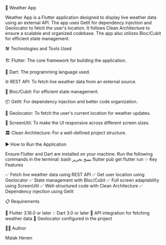 🚀 Weather App

Weather App is a Flutter application designed to display live weather data using an external API. The app uses GetIt for dependency injection and Geolocator to fetch the user's location. It follows Clean Architecture to ensure a scalable and organized codebase. The app also utilizes Bloc/Cubit for efficient state management.

🛠️ Technologies and Tools Used

🏗 Flutter: The core framework for building the application.

📝 Dart: The programming language used.

🌐 REST API: To fetch live weather data from an external source.

🔄 Bloc/Cubit: For efficient state management.

📦 GetIt: For dependency injection and better code organization.

📍 Geolocator: To fetch the user's current location for weather updates.

📱 ScreenUtil: To make the UI responsive across different screen sizes.

🏛 Clean Architecture: For a well-defined project structure.

▶️ How to Run the Application

Ensure Flutter and Dart are installed on your machine.
Run the following commands in the terminal:
bash
نسخ
تحرير
flutter pub get
flutter run
✨ Key Features

✅ Fetch live weather data using REST API
✅ Get user location using Geolocator
✅ State management with Bloc/Cubit
✅ Full screen adaptability using ScreenUtil
✅ Well-structured code with Clean Architecture
✅ Dependency injection using GetIt

📋 Requirements

🚀 Flutter 3.16.0 or later
💡 Dart 3.0 or later
🔗 API integration for fetching weather data
📍 Geolocator configured in the project

👨‍💻 Author

Malak Henen
